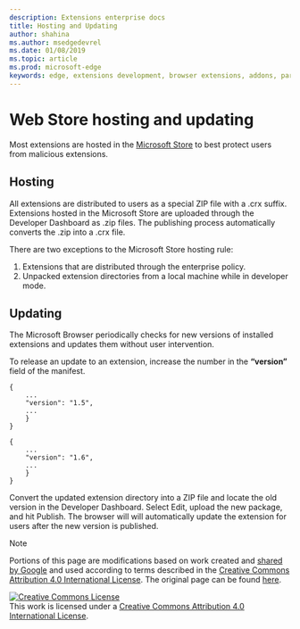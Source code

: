 ```yaml
---
description: Extensions enterprise docs
title: Hosting and Updating
author: shahina
ms.author: msedgedevrel
ms.date: 01/08/2019
ms.topic: article
ms.prod: microsoft-edge
keywords: edge, extensions development, browser extensions, addons, partner center, developer
---
```


# Web Store hosting and updating

Most extensions are hosted in the [Microsoft Store] to best protect users from malicious extensions.

## Hosting

All extensions are distributed to users as a special ZIP file with a .crx suffix. Extensions hosted in the Microsoft Store are uploaded through the Developer Dashboard as .zip files. The publishing process automatically converts the .zip into a .crx file.

There are two exceptions to the Microsoft Store hosting rule:

1. Extensions that are distributed through the enterprise policy.
1. Unpacked extension directories from a local machine while in developer mode.

## Updating

The Microsoft Browser periodically checks for new versions of installed extensions and updates them without user intervention.

To release an update to an extension, increase the number in the **“version”** field of the manifest.

```
{
    ...
    "version": "1.5",
    ...
    }
}
```
```
{
    ...
    "version": "1.6",
    ...
    }
}
```
Convert the updated extension directory into a ZIP file and locate the old version in the Developer Dashboard. Select Edit, upload the new package, and hit Publish. The browser will will automatically update the extension for users after the new version is published.

[Microsoft Store]: https://microsoftedge.microsoft.com/insider-addons/category/EdgeExtensions

> [!NOTE]
> Portions of this page are modifications based on work created and [shared by Google] and used according to terms described in the [Creative Commons Attribution 4.0 International License]. The original page can be found [here].

<a rel="license" href="http://creativecommons.org/licenses/by/4.0/"><img alt="Creative Commons License" style="border-width:0" src="https://i.creativecommons.org/l/by/4.0/88x31.png" /></a><br />This work is licensed under a <a rel="license" href="http://creativecommons.org/licenses/by/4.0/">Creative Commons Attribution 4.0 International License</a>.

[shared by Google]: https://developers.google.com/terms/site-policies
[Creative Commons Attribution 4.0 International License]: https://creativecommons.org/licenses/by/4.0/
[here]: https://developer.chrome.com/extensions/hosting
